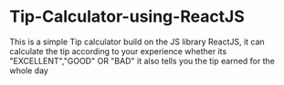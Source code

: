 # Tip-Calculator-using-ReactJS

This is a simple Tip calculator build on the JS library ReactJS, it can calculate the tip according to your experience whether its "EXCELLENT","GOOD" OR "BAD" it also tells you the tip earned for the whole day

